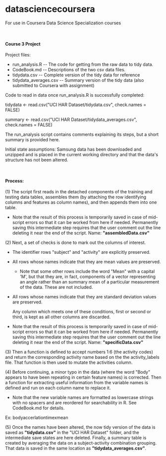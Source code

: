 # datasciencecoursera
For use in Coursera Data Science Specialization courses  
<p>&nbsp;</p>


#### Course 3 Project
Project files:
* run_analysis.R -- The code for getting from the raw data to tidy data.
* CodeBook.md -- Descriptions of the two csv data files.
* tidydata.csv -- Complete version of the tidy data for reference
* tidydata_averages.csv -- Summary version of the tidy data (also submitted to
Coursera with assignment)

Code to read in data once run_analysis.R is successfully completed:

tidydata <- read.csv("UCI HAR Dataset/tidydata.csv", check.names = FALSE)

summary <- read.csv("UCI HAR Dataset/tidydata_averages.csv", check.names = FALSE)

The run_analysis script contains comments explaining its steps, but a short
summary is provided here.

Initial state assumptions: Samsung data has been downloaded and unzipped and is
placed in the current working directory and that the data's structure has not 
been altered.
<p>&nbsp;</p>

#### Process:

(1) The script first reads in the detached components of the training 
and testing data tables, assembles them (by attaching the row identifying
columns and features as column names), and then appends them into one table.  
- Note that the result of this process is temporarily saved in case of mid-script 
errors so that it can be worked from here if needed. Permanently saving this
intermediate step requires that the user comment out the line 
deleting it near the end of the script. Name: **"assembledData.csv"**

(2) Next, a set of checks is done to mark out the columns of interest.
* The identifier rows "subject" and "activity" are explicitly preserved.
* All rows whose names indicate that they are mean values are preserved.
  * Note that some other rows include the word "Mean" with a capital 'M', but
that they are, in fact, components of a vector representing an angle rather
than an summary mean of a particular measurement of the data. These are not 
included.
* All rows whose names indicate that they are standard deviation values are
preserved.

  Any column which meets one of these conditions, first or second or third, is
kept as all other columns are discarded.  
- Note that the result of this process is temporarily saved in case of mid-script 
errors so that it can be worked from here if needed. Permanently saving this
intermediate step requires that the user comment out the line 
deleting it near the end of the script. Name: **"specificData.csv"**

(3) Then a function is defined to accept numbers 1:6 (the activity codes) and
return the corresponding activity name based on the the activity_labels file. 
That function is then used to mutate the activities column. 

(4) Before continuing, a minor typo in the data (where the word "Body" appears 
to have been repeating in certain feature names) is corrected. Then a 
function for extracting useful information from the variable names is defined 
and run on each column name to replace it. 
- Note that the new variable names are formatted as lowercase strings with no
spacers and are reordered for searchability in R. See CodeBook.md for details.

Ex: bodyaccerlationtimexmean

(5) Once the names have been altered, the now tidy version of the data is 
saved as **"tidydata.csv"** in the "UCI HAR Dataset" folder, and the 
intermediate save states are here deleted. Finally, a summary table is created
by averaging the data on a subject-activity combination grouping. That data is
saved in the same location as **"tidydata_averages.csv"**.